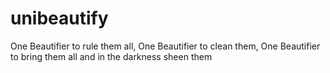 # unibeautify
One Beautifier to rule them all, One Beautifier to clean them, One Beautifier to bring them all and in the darkness sheen them
